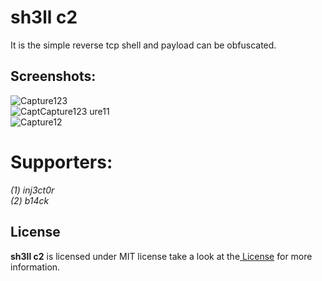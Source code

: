 <h1>sh3ll c2</h1>It is the simple reverse tcp shell and payload can be obfuscated.<br>
<h2>Screenshots:</h2>



![Capture123](https://user-images.githubusercontent.com/113890278/190984709-96762f80-2fbd-4fd0-8cb8-ffb58cbf22ea.JPG)<br>
![Capt![Capture123](https://user-images.githubusercontent.com/113890278/190983916-a96af21b-57fc-4748-af15-fc755fac723a.JPG)<br>
ure11](https://user-images.githubusercontent.com/113890278/190983904-c2f90c49-006d-4fd0-8c0c-a9adac1b1bbf.JPG)<br>
![Capture12](https://user-images.githubusercontent.com/113890278/190982780-b3a29de5-a1e0-4e4d-9d4b-337239e2fd7f.jpg)<br>
<h1> Supporters: </h1>
<i>(1) inj3ct0r <br>
   (2) b14ck</i>
 <h2>License</h2>
 <b>sh3ll c2</b> is licensed under MIT license take a look at the<a href="https://github.com/0x03r0/sh3ll_c2/blob/main/LICENSE"> License</a> for more information.
